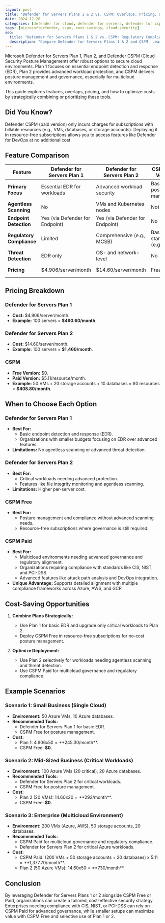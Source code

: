 ```yaml
---
layout: post
title: "Defender for Servers Plans 1 & 2 vs. CSPM: Overlaps, Pricing, and Cost Optimization"
date: 2024-12-28
categories: [defender for cloud, defender for servers, defender for cspm]
tags: [microsoftdefender, cspm, cost-savings, cloud-security]
seo:
  title: "Defender for Servers Plans 1 & 2 vs. CSPM: Regulatory Compliance and Cost Optimization"
  description: "Compare Defender for Servers Plans 1 & 2 and CSPM. Learn how to balance regulatory compliance with cost-effective strategies for cloud security."
---
```


Microsoft Defender for Servers Plan 1, Plan 2, and Defender CSPM (Cloud Security Posture Management) offer robust options to secure cloud environments. Plan 1 focuses on essential endpoint detection and response (EDR), Plan 2 provides advanced workload protection, and CSPM delivers posture management and governance, especially for multicloud environments.

This guide explores features, overlaps, pricing, and how to optimize costs by strategically combining or prioritizing these tools.

## Did You Know?  

Defender CSPM (paid version) only incurs charges for subscriptions with billable resources (e.g., VMs, databases, or storage accounts). Deploying it in resource-free subscriptions allows you to access features like Defender for DevOps at no additional cost.

## Feature Comparison  

| Feature                   | Defender for Servers Plan 1     | Defender for Servers Plan 2     | CSPM (Free Version)          | CSPM (Paid Version)                       |
| ------------------------- | ------------------------------- | ------------------------------- | ---------------------------- | ----------------------------------------- |
| **Primary Focus**         | Essential EDR for workloads     | Advanced workload security      | Basic posture management     | Advanced multicloud posture governance    |
| **Agentless Scanning**    | No                              | VMs and Kubernetes nodes        | Not included                 | Multicloud resources (VMs, storage, DBs)  |
| **Endpoint Detection**    | Yes (via Defender for Endpoint) | Yes (via Defender for Endpoint) | No                           | No                                        |
| **Regulatory Compliance** | Limited                         | Comprehensive (e.g., MCSB)      | Basic standards (e.g., MCSB) | Advanced support (CIS, NIST, etc.)        |
| **Threat Detection**      | EDR only                        | OS- and network-level           | No                           | Attack path analysis, risk prioritization |
| **Pricing**               | $4.906/server/month             | $14.60/server/month             | Free                         | $5.11/resource/month (billable assets)    |

## Pricing Breakdown  

### Defender for Servers Plan 1  

- **Cost:** $4.906/server/month.  
- **Example:** 100 servers = **$490.60/month**.

### Defender for Servers Plan 2  

- **Cost:** $14.60/server/month.  
- **Example:** 100 servers = **$1,460/month**.

### CSPM  

- **Free Version:** $0.  
- **Paid Version:** $5.11/resource/month.  
- **Example:** 50 VMs + 20 storage accounts + 10 databases = 80 resources = **$408.80/month**.

## When to Choose Each Option  

### Defender for Servers Plan 1

- **Best For:**  
  - Basic endpoint detection and response (EDR).  
  - Organizations with smaller budgets focusing on EDR over advanced features.  
- **Limitations:** No agentless scanning or advanced threat detection.

### Defender for Servers Plan 2  

- **Best For:**  
  - Critical workloads needing advanced protection.  
  - Features like file integrity monitoring and agentless scanning.  
- **Limitations:** Higher per-server cost.

### CSPM Free  

- **Best For:**  
  - Posture management and compliance without advanced scanning needs.  
  - Resource-free subscriptions where governance is still required.

### CSPM Paid  

- **Best For:**  
  - Multicloud environments needing advanced governance and regulatory alignment.  
  - Organizations requiring compliance with standards like CIS, NIST, and PCI-DSS.  
  - Advanced features like attack path analysis and DevOps integration.  
- **Unique Advantage:** Supports detailed alignment with multiple compliance frameworks across Azure, AWS, and GCP.

## Cost-Saving Opportunities  

1. **Combine Plans Strategically:**  
   - Use Plan 1 for basic EDR and upgrade only critical workloads to Plan 2.  
   - Deploy CSPM Free in resource-free subscriptions for no-cost posture management.

2. **Optimize Deployment:**  
   - Use Plan 2 selectively for workloads needing agentless scanning and threat detection.  
   - Use CSPM Paid for multicloud governance and regulatory compliance.

## Example Scenarios  

### Scenario 1: Small Business (Single Cloud) 

- **Environment:** 50 Azure VMs, 10 Azure databases.  
- **Recommended Tools:**  
  - Defender for Servers Plan 1 for basic EDR.  
  - CSPM Free for posture management.  
- **Cost:**  
  - Plan 1: $4.906 x 50 = **$245.30/month**.  
  - CSPM Free: **$0**.

### Scenario 2: Mid-Sized Business (Critical Workloads)

- **Environment:** 100 Azure VMs (20 critical), 20 Azure databases.  
- **Recommended Tools:**  
  - Defender for Servers Plan 2 for critical workloads.  
  - CSPM Free for posture management.  
- **Cost:**  
  - Plan 2 (20 VMs): $14.60 x 20 = **$292/month**.  
  - CSPM Free: **$0**.

### Scenario 3: Enterprise (Multicloud Environment)  

- **Environment:** 200 VMs (Azure, AWS), 50 storage accounts, 20 databases.  
- **Recommended Tools:**  
  - CSPM Paid for multicloud governance and regulatory compliance.  
  - Defender for Servers Plan 2 for critical Azure workloads.  
- **Cost:**  
  - CSPM Paid: (200 VMs + 50 storage accounts + 20 databases) x $5.11 = **$1,377.70/month**.  
  - Plan 2 (50 Azure VMs): $14.60 x 50 = **$730/month**.

## Conclusion  

By leveraging Defender for Servers Plans 1 or 2 alongside CSPM Free or Paid, organizations can create a tailored, cost-effective security strategy. Enterprises needing compliance with CIS, NIST, or PCI-DSS can rely on CSPM Paid for advanced governance, while smaller setups can maximize value with CSPM Free and selective use of Plan 1 or 2.
